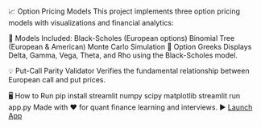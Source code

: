 📈 Option Pricing Models
This project implements three option pricing models with visualizations and financial analytics:

🔧 Models Included:
Black-Scholes (European options)
Binomial Tree (European & American)
Monte Carlo Simulation
📐 Option Greeks
Displays Delta, Gamma, Vega, Theta, and Rho using the Black-Scholes model.

💡 Put-Call Parity Validator
Verifies the fundamental relationship between European call and put prices.

🖥 How to Run
pip install streamlit numpy scipy matplotlib
streamlit run app.py
Made with ❤️ for quant finance learning and interviews.
▶️ [Launch App]( https://option-pricing-app-x123.streamlit.app/ )

